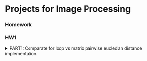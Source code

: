 # Projects for Image Processing 

### Homework

### HW1
<details>
<summary> PART1: Comparate for loop vs matrix pairwise eucledian distance implementation.</summary>

Algorithm:
<br>
 **DUMMY** 
 
  ```

  INPUT: X <- NxD
  M <- zeros(NXD) % matrix
  Iterate i: 1 to N
      Iterate j:1 to D
          rowVectorj from X % 1XN vector
          rowVectori from X % 1XN vector

          % scalar      |    scalar + scalar + scalar 
          M[i,j] <- dotProduct(rowVectorj, rowVectorj)  + dotProduct(rowVectori, rowVectori ) -2*dotProduct(rowVectorj, rowVectori))

  
  ```
<br>

**MATRIX**

   ```

  The matrix implementation uses the following fact M[i, j] = sqrt(norm(xi) + norm(xj) - 2dot(xi,xj))
  In other words we can square the elements in X and sum them along the rows. The result is a DX1 vector let's call it p 
  This gets the values for norm(xi) and norm(xj). We also need to calculate -2dot(xi,xj) for this I take the dot product
  of X,X' leaving me with a DXD matrix times -2 , let's call it k. By performing p + p' +  k, dimensions of p are DX1, p'
  1XD and k DxD, by using + p is implitly expanded to DXD same for p'. Then p + p' + k is really DxD + DxD + DxD.

  ```

<br>
<br>

Results:
<br>
<img alt="Runtime_of_eucledianDistDummy_vs_Matrix.png" src="https://github.com/jonss0777/Image-Processing-CSCI367/blob/98dabb90748b927b347fe22c70a2d12923ffe7aa/Runtime_of_EucledianDistDummy_vs_Matrix.png" width="600" height="550">
<br>

The figure shows how as the number of rows(vectors) increases the time it takes the dummy(for loop approach) to compute the eucledian distance increases after 400 rows the difference in execution time between the dummy and the matrix algorithm is cosiderably large, and this trend continues as the number of rows increases. 

By visualizing the run time and exploring the dummy and matrix algorithms it's clear the power vectorization has in speeding the the computation time on matrices. 

</details>
    


